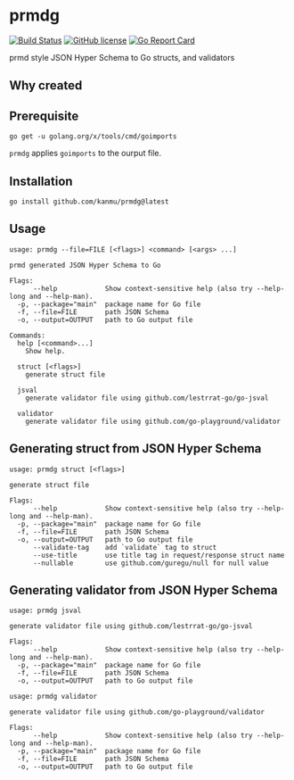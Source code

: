 # prmdg

[![Build Status](https://travis-ci.org/achiku/prmdg.svg?branch=master)](https://travis-ci.org/achiku/prmdg)
[![GitHub license](https://img.shields.io/badge/license-MIT-blue.svg)](https://raw.githubusercontent.com/achiku/prmdg/master/LICENSE)
[![Go Report Card](https://goreportcard.com/badge/github.com/achiku/prmdg)](https://goreportcard.com/report/github.com/achiku/prmdg)

prmd style JSON Hyper Schema to Go structs, and validators


## Why created

## Prerequisite

```
go get -u golang.org/x/tools/cmd/goimports
```

`prmdg` applies `goimports` to the ourput file.

## Installation

```
go install github.com/kanmu/prmdg@latest
```

## Usage

```
usage: prmdg --file=FILE [<flags>] <command> [<args> ...]

prmd generated JSON Hyper Schema to Go

Flags:
      --help            Show context-sensitive help (also try --help-long and --help-man).
  -p, --package="main"  package name for Go file
  -f, --file=FILE       path JSON Schema
  -o, --output=OUTPUT   path to Go output file

Commands:
  help [<command>...]
    Show help.

  struct [<flags>]
    generate struct file

  jsval
    generate validator file using github.com/lestrrat-go/go-jsval

  validator
    generate validator file using github.com/go-playground/validator

```

## Generating struct from JSON Hyper Schema

```
usage: prmdg struct [<flags>]

generate struct file

Flags:
      --help            Show context-sensitive help (also try --help-long and --help-man).
  -p, --package="main"  package name for Go file
  -f, --file=FILE       path JSON Schema
  -o, --output=OUTPUT   path to Go output file
      --validate-tag    add `validate` tag to struct
      --use-title       use title tag in request/response struct name
      --nullable        use github.com/guregu/null for null value
```


## Generating validator from JSON Hyper Schema

```
usage: prmdg jsval

generate validator file using github.com/lestrrat-go/go-jsval

Flags:
      --help            Show context-sensitive help (also try --help-long and --help-man).
  -p, --package="main"  package name for Go file
  -f, --file=FILE       path JSON Schema
  -o, --output=OUTPUT   path to Go output file

```


```
usage: prmdg validator

generate validator file using github.com/go-playground/validator

Flags:
      --help            Show context-sensitive help (also try --help-long and --help-man).
  -p, --package="main"  package name for Go file
  -f, --file=FILE       path JSON Schema
  -o, --output=OUTPUT   path to Go output file

```
